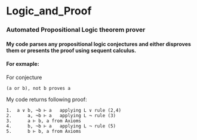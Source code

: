 # Logic_and_Proof

### Automated Propositional Logic theorem prover

#### My code parses any propositional logic conjectures and either disproves them or presents the proof using sequent calculus.
#### For exmaple:

For conjecture

    (a or b), not b proves a

My code returns following proof:
```
1.	a ∨ b, ¬b ⊢ a 	applying L ∨ rule (2,4)
2.		a, ¬b ⊢ a 	applying L ¬ rule (3)
3.		a ⊢ b, a from Axioms
4.		b, ¬b ⊢ a 	applying L ¬ rule (5)
5.		b ⊢ b, a from Axioms
```

